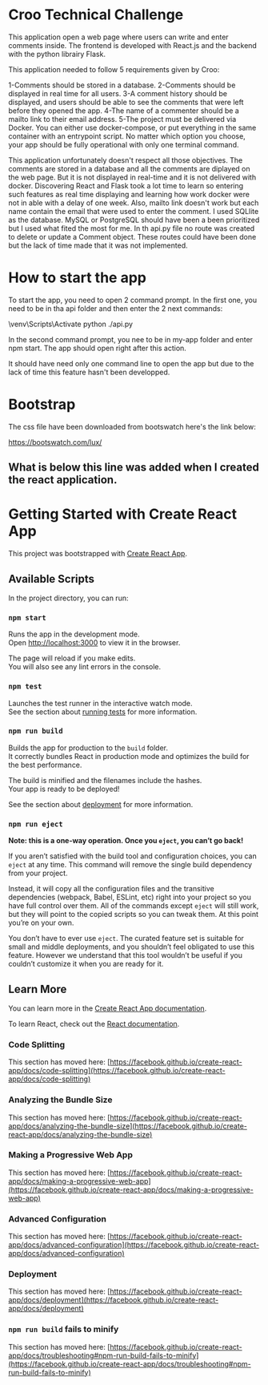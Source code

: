 # Croo Technical Challenge

This application open a web page where users can write and enter comments inside.
The frontend is developed with React.js and the backend with the python librairy Flask.

This application needed to follow 5 requirements given by Croo:

1-Comments should be stored in a database.
2-Comments should be displayed in real time for all users.
3-A comment history should be displayed, and users should be able to see the comments that were left
before they opened the app.
4-The name of a commenter should be a mailto link to their email address.
5-The project must be delivered via Docker. You can either use docker-compose,
or put everything in the same container with an entrypoint script.
No matter which option you choose, your app should be fully operational with only one terminal command.

This application unfortunately doesn't respect all those objectives. The comments are stored in a database and all the comments are diplayed on the web page. But it is not displayed in real-time and it is not delivered with docker. Discovering React and Flask took a lot time to learn so entering such features as real time displaying and learning how work docker were not in able with a delay of one week. Also, mailto link doesn't work but each name contain the email that were used to enter the comment. I used SQLlite as the database. MySQL or PostgreSQL should have been a been prioritized but I used what fited the most for me. In th api.py file no route was created to delete or update a Comment object. These routes could have been done but the lack of time made that it was not implemented.

# How to start the app

To start the app, you need to open 2 command prompt. In the first one, you need to be in tha api folder and then enter the 2 next commands:

\venv\Scripts\Activate
python ./api.py

In the second command prompt, you nee to be in my-app folder and enter npm start. The app should open right after this action.

It should have need only one command line to open the app but due to the lack of time this feature hasn't been developped.

# Bootstrap

The css file have been downloaded from bootswatch here's the link below:

https://bootswatch.com/lux/

What is below this line was added when I created the react application.
-------------------------------------------------------------------------------------------------------

# Getting Started with Create React App

This project was bootstrapped with [Create React App](https://github.com/facebook/create-react-app).

## Available Scripts

In the project directory, you can run:

### `npm start`

Runs the app in the development mode.\
Open [http://localhost:3000](http://localhost:3000) to view it in the browser.

The page will reload if you make edits.\
You will also see any lint errors in the console.

### `npm test`

Launches the test runner in the interactive watch mode.\
See the section about [running tests](https://facebook.github.io/create-react-app/docs/running-tests) for more information.

### `npm run build`

Builds the app for production to the `build` folder.\
It correctly bundles React in production mode and optimizes the build for the best performance.

The build is minified and the filenames include the hashes.\
Your app is ready to be deployed!

See the section about [deployment](https://facebook.github.io/create-react-app/docs/deployment) for more information.

### `npm run eject`

**Note: this is a one-way operation. Once you `eject`, you can’t go back!**

If you aren’t satisfied with the build tool and configuration choices, you can `eject` at any time. This command will remove the single build dependency from your project.

Instead, it will copy all the configuration files and the transitive dependencies (webpack, Babel, ESLint, etc) right into your project so you have full control over them. All of the commands except `eject` will still work, but they will point to the copied scripts so you can tweak them. At this point you’re on your own.

You don’t have to ever use `eject`. The curated feature set is suitable for small and middle deployments, and you shouldn’t feel obligated to use this feature. However we understand that this tool wouldn’t be useful if you couldn’t customize it when you are ready for it.

## Learn More

You can learn more in the [Create React App documentation](https://facebook.github.io/create-react-app/docs/getting-started).

To learn React, check out the [React documentation](https://reactjs.org/).

### Code Splitting

This section has moved here: [https://facebook.github.io/create-react-app/docs/code-splitting](https://facebook.github.io/create-react-app/docs/code-splitting)

### Analyzing the Bundle Size

This section has moved here: [https://facebook.github.io/create-react-app/docs/analyzing-the-bundle-size](https://facebook.github.io/create-react-app/docs/analyzing-the-bundle-size)

### Making a Progressive Web App

This section has moved here: [https://facebook.github.io/create-react-app/docs/making-a-progressive-web-app](https://facebook.github.io/create-react-app/docs/making-a-progressive-web-app)

### Advanced Configuration

This section has moved here: [https://facebook.github.io/create-react-app/docs/advanced-configuration](https://facebook.github.io/create-react-app/docs/advanced-configuration)

### Deployment

This section has moved here: [https://facebook.github.io/create-react-app/docs/deployment](https://facebook.github.io/create-react-app/docs/deployment)

### `npm run build` fails to minify

This section has moved here: [https://facebook.github.io/create-react-app/docs/troubleshooting#npm-run-build-fails-to-minify](https://facebook.github.io/create-react-app/docs/troubleshooting#npm-run-build-fails-to-minify)
